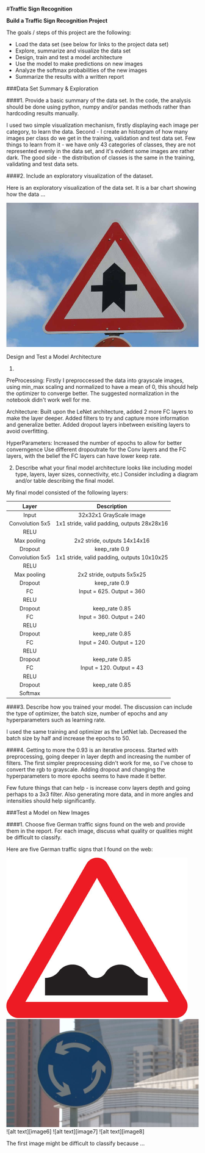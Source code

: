 #**Traffic Sign Recognition** 

**Build a Traffic Sign Recognition Project**

The goals / steps of this project are the following:
* Load the data set (see below for links to the project data set)
* Explore, summarize and visualize the data set
* Design, train and test a model architecture
* Use the model to make predictions on new images
* Analyze the softmax probabilities of the new images
* Summarize the results with a written report


[//]: # (Image References)
[image1]: ./data/extra_5/1.jpg "Traffic Sign 1"
[image2]: ./data/extra_5/2.jpg "Traffic Sign 2"
[image3]: ./data/extra_5/3.jpg "Traffic Sign 3"
[image4]: ./data/extra_5/4.jpg "Traffic Sign 4"
[image5]: ./data/extra_5/5.jpg "Traffic Sign 5"


###Data Set Summary & Exploration

####1. Provide a basic summary of the data set. In the code, the analysis should be done using python, numpy and/or pandas methods rather than hardcoding results manually.

I used two simple visualization mechanism, firstly displaying each image per category, to learn the data.
Second - I create an histogram of how many images per class do we get in the training, validation and test data set.
Few things to learn from it - we have only 43 categories of classes, they are not represented evenly in the data set, and it's evident some images are rather dark. The good side - the distribution of classes is the same in the training, validating and test data sets.

####2. Include an exploratory visualization of the dataset.

Here is an exploratory visualization of the data set. It is a bar chart showing how the data ...

![alt text][image1]

Design and Test a Model Architecture

1. 

PreProcessing:
  Firstly I preproccessed the data into grayscale images, using min_max scaling and normalized to have a mean of 0, this should help the   optimizer to converge better.
  The suggested normalization in the notebook didn't work well for me.


Architecture:
  Built upon the LeNet architecture, added 2 more FC layers to make the layer deeper.
  Added filters to try and capture more information and generalize better. 
  Added dropout layers inbetween exisiting layers to avoid overfitting.


HyperParameters:
  Increased the number of epochs to allow for better converngence 
  Use different dropoutrate for the Conv layers and the FC layers, with the belief the FC layers can have lower keep rate.

2. Describe what your final model architecture looks like including model type, layers, layer sizes, connectivity, etc.) Consider including a diagram and/or table describing the final model.

My final model consisted of the following layers:

| Layer         		|     Description	        					| 
|:---------------------:|:---------------------------------------------:| 
| Input         		| 32x32x1 GrayScale image   							| 
| Convolution 5x5     	| 1x1 stride, valid padding, outputs 28x28x16 	|
| RELU					|												|
| Max pooling	      	| 2x2 stride,  outputs 14x14x16 				|
| Dropout	      	| keep_rate 0.9				|
| Convolution 5x5	    |  1x1 stride, valid padding, outputs 10x10x25      									|
| RELU		|         									|
| Max pooling					| 2x2 stride,  outputs 5x5x25         									|
| Dropout	      	| keep_rate 0.9				|
|		FC				|					Input = 625. Output = 360							|
|		RELU			|												|
| Dropout	      	| keep_rate 0.85				|
|		FC				|					Input = 360. Output = 240							|
|		RELU			|												|
| Dropout	      	| keep_rate 0.85				|
|		FC				|					Input = 240. Output = 120							|
|		RELU			|												|
| Dropout	      	| keep_rate 0.85				|
|		FC				|					Input = 120. Output = 43							|
|		RELU			|												|
| Dropout	      	| keep_rate 0.85				|
| Softmax	      	|			|
 


####3. Describe how you trained your model. The discussion can include the type of optimizer, the batch size, number of epochs and any hyperparameters such as learning rate.

I used the same training and optimizer as the LetNet lab. Decreased the batch size by half and increase the epochs to 50. 

####4.
Getting to more the 0.93 is an iterative process.
Started with preprocessing, going deeper in layer depth and increasing the number of filters.
The first simpler preprocessing didn't work for me, so I've chose to convert the rgb to grayscale.
Adding dropout and changing the hyperparameters to more epochs seems to have made it better.

Few future things that can help - is increase conv layers depth and going perhaps to a 3x3 filter. Also generating more data, and in more angles and intensities should help significantly. 

###Test a Model on New Images

####1. Choose five German traffic signs found on the web and provide them in the report. For each image, discuss what quality or qualities might be difficult to classify.

Here are five German traffic signs that I found on the web:

![alt text][image4] ![alt text][image5] ![alt text][image6] 
![alt text][image7] ![alt text][image8]

The first image might be difficult to classify because ...



